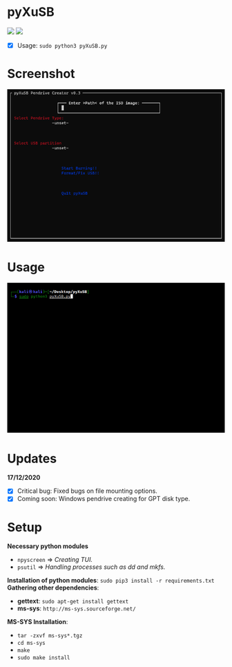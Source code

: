 # pyXuSB
<img src="https://img.shields.io/badge/-Linux-black?style=for-the-badge&logo=Linux&logoColor=white"> <img src="https://img.shields.io/badge/-Python-black?style=for-the-badge&logo=python&logoColor=white">

- [x] Usage: ```sudo python3 pyXuSB.py```

# Screenshot
![Screen](.animations/Screenshot.png)

# Usage
![animation](.animations/usb.gif)

# Updates
<b>17/12/2020</b>
- [x] Critical bug: Fixed bugs on file mounting options.
- [x] Coming soon: Windows pendrive creating for GPT disk type.

# Setup
<b>Necessary python modules</b>
- ```npyscreen``` => <i>Creating TUI.</i>
- ```psutil``` => <i>Handling processes such as dd and mkfs.</i>

<b>Installation of python modules</b>: ```sudo pip3 install -r requirements.txt```<br>
<b>Gathering other dependencies</b>:
- <b>gettext</b>: ```sudo apt-get install gettext```
- <b>ms-sys</b>: ```http://ms-sys.sourceforge.net/```

<b>MS-SYS Installation</b>:
- ```tar -zxvf ms-sys*.tgz```
- ```cd ms-sys```
- ```make```
- ```sudo make install```
